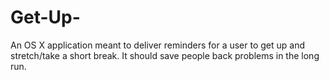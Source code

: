 # Get-Up-

An OS X application meant to deliver reminders for a user to get up and stretch/take a short break.  It should save people back problems in the long run.
